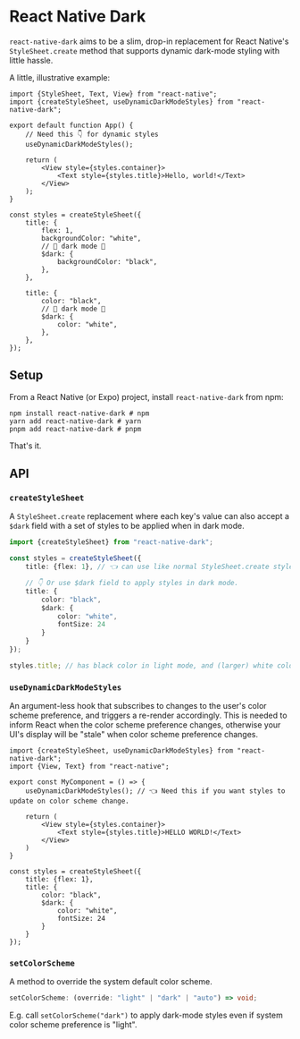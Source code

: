 # React Native Dark

`react-native-dark` aims to be a slim, drop-in replacement for React Native's `StyleSheet.create` method that supports dynamic dark-mode styling with little hassle.

A little, illustrative example:

```tsx
import {StyleSheet, Text, View} from "react-native";
import {createStyleSheet, useDynamicDarkModeStyles} from "react-native-dark";

export default function App() {
	// Need this 👇 for dynamic styles
	useDynamicDarkModeStyles();

	return (
		<View style={styles.container}>
			<Text style={styles.title}>Hello, world!</Text>
		</View>
	);
}

const styles = createStyleSheet({
	title: {
		flex: 1,
		backgroundColor: "white",
		// 🎉 dark mode 🎉
		$dark: {
			backgroundColor: "black",
		},
	},

	title: {
		color: "black",
		// 🎉 dark mode 🎉
		$dark: {
			color: "white",
		},
	},
});
```

## Setup

From a React Native (or Expo) project, install `react-native-dark` from npm:

```shell
npm install react-native-dark # npm
yarn add react-native-dark # yarn
pnpm add react-native-dark # pnpm
```

That's it.

## API

### `createStyleSheet`

A `StyleSheet.create` replacement where each key's value can also accept a `$dark` field with a set of styles to be applied when in dark mode.

```ts
import {createStyleSheet} from "react-native-dark";

const styles = createStyleSheet({
	title: {flex: 1}, // 👈 can use like normal StyleSheet.create style

	// 👇 Or use $dark field to apply styles in dark mode.
	title: {
		color: "black",
		$dark: {
			color: "white",
			fontSize: 24
		}
	}
});

styles.title; // has black color in light mode, and (larger) white color in dark mode
```

### `useDynamicDarkModeStyles`

An argument-less hook that subscribes to changes to the user's color scheme preference, and triggers a re-render accordingly. This is needed to inform React when the color scheme preference changes, otherwise your UI's display will be "stale" when color scheme preference changes.

```tsx
import {createStyleSheet, useDynamicDarkModeStyles} from "react-native-dark";
import {View, Text} from "react-native";

export const MyComponent = () => {
	useDynamicDarkModeStyles(); // 👈 Need this if you want styles to update on color scheme change.

	return (
		<View style={styles.container}>
			<Text style={styles.title}>HELLO WORLD!</Text>
		</View>
	)
}

const styles = createStyleSheet({
	title: {flex: 1},
	title: {
		color: "black",
		$dark: {
			color: "white",
			fontSize: 24
		}
	}
});
```

### `setColorScheme`

A method to override the system default color scheme. 

```ts
setColorScheme: (override: "light" | "dark" | "auto") => void;
```

E.g. call `setColorScheme("dark")` to apply dark-mode styles even if system color scheme preference is "light".
